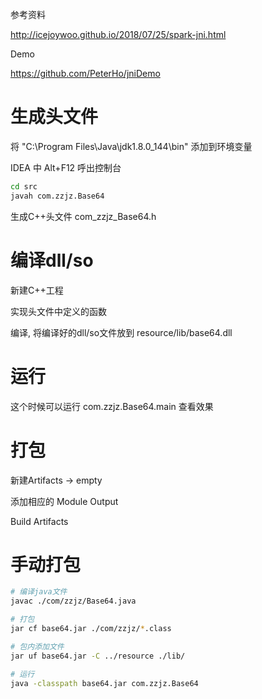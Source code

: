 参考资料

http://icejoywoo.github.io/2018/07/25/spark-jni.html

Demo

https://github.com/PeterHo/jniDemo



# 生成头文件

将 "C:\Program Files\Java\jdk1.8.0_144\bin\" 添加到环境变量

IDEA 中 Alt+F12 呼出控制台

```bash
cd src
javah com.zzjz.Base64
```

生成C++头文件 com_zzjz_Base64.h



# 编译dll/so

新建C++工程

实现头文件中定义的函数

编译, 将编译好的dll/so文件放到 resource/lib/base64.dll



# 运行

这个时候可以运行 com.zzjz.Base64.main 查看效果



# 打包

新建Artifacts -> empty

添加相应的 Module Output

Build Artifacts



# 手动打包

```bash
# 编译java文件
javac ./com/zzjz/Base64.java

# 打包
jar cf base64.jar ./com/zzjz/*.class

# 包内添加文件
jar uf base64.jar -C ../resource ./lib/

# 运行
java -classpath base64.jar com.zzjz.Base64
```
